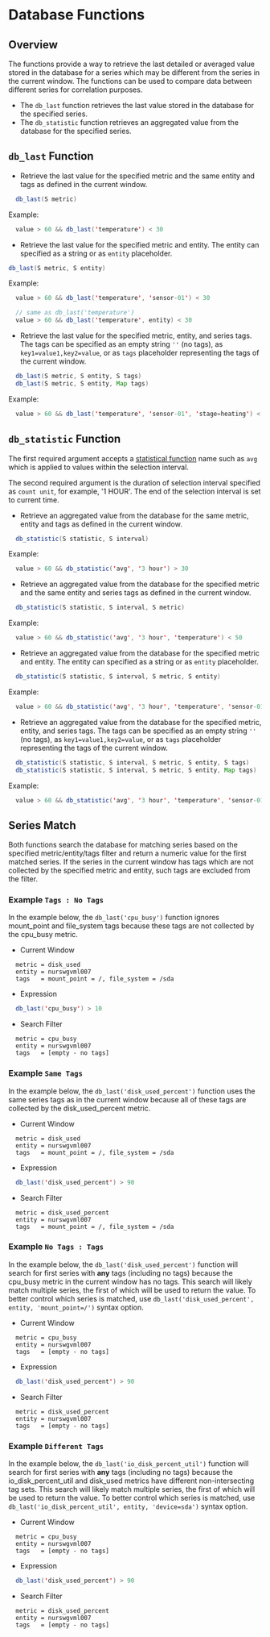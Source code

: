 # Database Functions

## Overview

The functions provide a way to retrieve the last detailed or averaged value stored in the database for a series which may be different from the series in the current window. The functions can be used to compare data between different series for correlation purposes.

* The `db_last` function retrieves the last value stored in the database for the specified series.
* The `db_statistic` function retrieves an aggregated value from the database for the specified series.

## `db_last` Function

* Retrieve the last value for the specified metric and the same entity and tags as defined in the current window.

```java
  db_last(S metric)
```

  Example:

```java
  value > 60 && db_last('temperature') < 30
```

* Retrieve the last value for the specified metric and entity. The entity can specified as a string or as `entity` placeholder.

```java
db_last(S metric, S entity)
```

  Example:

```java
  value > 60 && db_last('temperature', 'sensor-01') < 30

  // same as db_last('temperature')
  value > 60 && db_last('temperature', entity) < 30
```

* Retrieve the last value for the specified metric, entity, and series tags. The tags can be specified as an empty string `''` (no tags), as `key1=value1,key2=value`, or as `tags` placeholder representing the tags of the current window.

```java
  db_last(S metric, S entity, S tags)
  db_last(S metric, S entity, Map tags)
```

  Example:

```java
  value > 60 && db_last('temperature', 'sensor-01', 'stage=heating') < 30
```

## `db_statistic` Function

The first required argument accepts a [statistical function](`../api/data/aggregation.md`) name such as `avg` which is applied to values within the selection interval.

The second required argument is the duration of selection interval specified as `count unit`, for example, '1 HOUR'. The end of the selection interval is set to current time.

* Retrieve an aggregated value from the database for the same metric, entity and tags as defined in the current window.

```java
  db_statistic(S statistic, S interval)
```

  Example:

```java
  value > 60 && db_statistic('avg', '3 hour') > 30
```

* Retrieve an aggregated value from the database for the specified metric and the same entity and series tags as defined in the current window.

```java
  db_statistic(S statistic, S interval, S metric)
```

  Example:

```java
  value > 60 && db_statistic('avg', '3 hour', 'temperature') < 50
```

* Retrieve an aggregated value from the database for the specified metric and entity. The entity can specified as a string or as `entity` placeholder.

```java
  db_statistic(S statistic, S interval, S metric, S entity)
```

  Example:

```java
  value > 60 && db_statistic('avg', '3 hour', 'temperature', 'sensor-01') < 50
```

* Retrieve an aggregated value from the database for the specified metric, entity, and series tags. The tags can be specified as an empty string `''` (no tags), as `key1=value1,key2=value`, or as `tags` placeholder representing the tags of the current window.

```java
  db_statistic(S statistic, S interval, S metric, S entity, S tags)
  db_statistic(S statistic, S interval, S metric, S entity, Map tags)
```

  Example:

```java
  value > 60 && db_statistic('avg', '3 hour', 'temperature', 'sensor-01', '') < 50
```


## Series Match

Both functions search the database for matching series based on the specified metric/entity/tags filter and return a numeric value for the first matched series. If the series in the current window has tags which are not collected by the specified metric and entity, such tags are excluded from the filter.

### Example `Tags : No Tags`

In the example below, the `db_last('cpu_busy')` function ignores mount_point and file_system tags because these tags are not collected by the cpu_busy metric.

* Current Window

```
  metric = disk_used
  entity = nurswgvml007
  tags   = mount_point = /, file_system = /sda
```

* Expression

```java
  db_last('cpu_busy') > 10
```

* Search Filter

```
  metric = cpu_busy
  entity = nurswgvml007
  tags   = [empty - no tags]
```

### Example `Same Tags`

In the example below, the `db_last('disk_used_percent')` function uses the same series tags as in the current window because all of these tags are collected by the disk_used_percent metric.

* Current Window

```
  metric = disk_used
  entity = nurswgvml007
  tags   = mount_point = /, file_system = /sda
```

* Expression

```java
  db_last('disk_used_percent') > 90
```

* Search Filter

```
  metric = disk_used_percent
  entity = nurswgvml007
  tags   = mount_point = /, file_system = /sda
```

### Example `No Tags : Tags`

In the example below, the `db_last('disk_used_percent')` function will search for first series with **any** tags (including no tags) because the cpu_busy metric in the current window has no tags. This search will likely match multiple series, the first of which will be used to return the value. To better control which series is matched, use `db_last('disk_used_percent', entity, 'mount_point=/')` syntax option.

* Current Window

```
  metric = cpu_busy
  entity = nurswgvml007
  tags   = [empty - no tags]
```

* Expression

```java
  db_last('disk_used_percent') > 90
```

* Search Filter

```
  metric = disk_used_percent
  entity = nurswgvml007
  tags   = [empty - no tags]
```

### Example `Different Tags`

In the example below, the `db_last('io_disk_percent_util')` function will search for first series with **any** tags (including no tags) because the io_disk_percent_util and disk_used metrics have different non-intersecting tag sets. This search will likely match multiple series, the first of which will be used to return the value. To better control which series is matched, use `db_last('io_disk_percent_util', entity, 'device=sda')` syntax option.

* Current Window

```
  metric = cpu_busy
  entity = nurswgvml007
  tags   = [empty - no tags]
```

* Expression

```java
  db_last('disk_used_percent') > 90
```

* Search Filter

```
  metric = disk_used_percent
  entity = nurswgvml007
  tags   = [empty - no tags]
```

